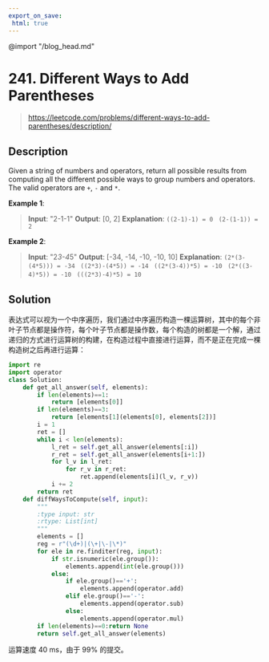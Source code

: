 ```yaml
---
export_on_save:
 html: true
---
```


@import "/blog_head.md"

# 241. Different Ways to Add Parentheses

> <https://leetcode.com/problems/different-ways-to-add-parentheses/description/>

## Description

Given a string of numbers and operators, return all possible results from computing all the different possible ways to group numbers and operators. The valid operators are `+`, `-` and `*`.

**Example 1**:
>**Input**: "2-1-1"
**Output**: [0, 2]
**Explanation**: 
`((2-1)-1) = 0 `
`(2-(1-1)) = 2`

**Example 2**:
>**Input**: "2*3-4*5"
**Output**: [-34, -14, -10, -10, 10]
**Explanation**: 
`(2*(3-(4*5))) = -34 `
`((2*3)-(4*5)) = -14 `
`((2*(3-4))*5) = -10 `
`(2*((3-4)*5)) = -10 `
`(((2*3)-4)*5) = 10`

## Solution

表达式可以视为一个中序遍历，我们通过中序遍历构造一棵运算树，其中的每个非叶子节点都是操作符，每个叶子节点都是操作数，每个构造的树都是一个解，通过递归的方式进行运算树的构建，在构造过程中直接进行运算，而不是正在完成一棵构造树之后再进行运算：
```python {class="line-numbers"}
import re
import operator
class Solution:
    def get_all_answer(self, elements):
        if len(elements)==1:
            return [elements[0]]
        if len(elements)==3:
            return [elements[1](elements[0], elements[2])]
        i = 1
        ret = []
        while i < len(elements):
            l_ret = self.get_all_answer(elements[:i])
            r_ret = self.get_all_answer(elements[i+1:])
            for l_v in l_ret:
                for r_v in r_ret:
                    ret.append(elements[i](l_v, r_v))
            i += 2
        return ret
    def diffWaysToCompute(self, input):
        """
        :type input: str
        :rtype: List[int]
        """
        elements = []
        reg = r"(\d+)|(\+|\-|\*)"
        for ele in re.finditer(reg, input):
            if str.isnumeric(ele.group()):
                elements.append(int(ele.group()))
            else:
                if ele.group()=='+':
                    elements.append(operator.add)
                elif ele.group()=='-':
                    elements.append(operator.sub)
                else:
                    elements.append(operator.mul)
        if len(elements)==0:return None
        return self.get_all_answer(elements)
```
运算速度 40 ms，由于 99% 的提交。
